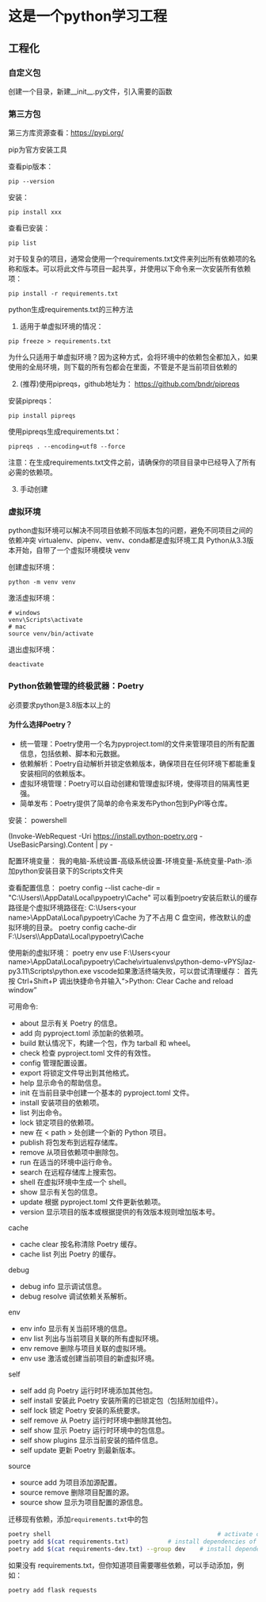# 这是一个python学习工程

## 工程化
### 自定义包
创建一个目录，新建__init__.py文件，引入需要的函数

### 第三方包
第三方库资源查看：https://pypi.org/

pip为官方安装工具

查看pip版本：
```
pip --version
```

安装：
```
pip install xxx
```
查看已安装：
```
pip list
```
对于较复杂的项目，通常会使用一个requirements.txt文件来列出所有依赖项的名称和版本。可以将此文件与项目一起共享，并使用以下命令来一次安装所有依赖项：
```
pip install -r requirements.txt
```
python生成requirements.txt的三种方法

1. 适用于单虚拟环境的情况：
```
pip freeze > requirements.txt
```
为什么只适用于单虚拟环境？因为这种方式，会将环境中的依赖包全都加入，如果使用的全局环境，则下载的所有包都会在里面，不管是不是当前项目依赖的

2. (推荐)使用pipreqs，github地址为： https://github.com/bndr/pipreqs

安装pipreqs：
```
pip install pipreqs
```

使用pipreqs生成requirements.txt：
```
pipreqs . --encoding=utf8 --force
```
注意：在生成requirements.txt文件之前，请确保你的项目目录中已经导入了所有必需的依赖项。

3. 手动创建


### 虚拟环境
python虚拟环境可以解决不同项目依赖不同版本包的问题，避免不同项目之间的依赖冲突
virtualenv、pipenv、venv、conda都是虚拟环境工具
Python从3.3版本开始，自带了一个虚拟环境模块 venv

创建虚拟环境：
```
python -m venv venv
```
激活虚拟环境：
```
# windows
venv\Scripts\activate
# mac
source venv/bin/activate
```
退出虚拟环境：
```
deactivate
```

### Python依赖管理的终极武器：Poetry
必须要求python是3.8版本以上的
#### 为什么选择Poetry？
- 统一管理：Poetry使用一个名为pyproject.toml的文件来管理项目的所有配置信息，包括依赖、脚本和元数据。
- 依赖解析：Poetry自动解析并锁定依赖版本，确保项目在任何环境下都能重复安装相同的依赖版本。
- 虚拟环境管理：Poetry可以自动创建和管理虚拟环境，使得项目的隔离性更强。
- 简单发布：Poetry提供了简单的命令来发布Python包到PyPI等仓库。

安装：
powershell

(Invoke-WebRequest -Uri https://install.python-poetry.org -UseBasicParsing).Content | py -

配置环境变量：
我的电脑-系统设置-高级系统设置-环境变量-系统变量-Path-添加python安装目录下的Scripts文件夹

查看配置信息：
poetry config --list
cache-dir = "C:\\Users\\<your name>\\AppData\\Local\\pypoetry\\Cache"
可以看到poetry安装后默认的缓存路径是个虚拟环境路径在:
C:\Users\<your name>\AppData\Local\pypoetry\Cache 为了不占用 C 盘空间，修改默认的虚拟环境的目录。
poetry config cache-dir F:\\Users\\<your name>\\AppData\\Local\\pypoetry\\Cache

使用新的虚拟环境：
poetry env use F:\Users\<your name>\AppData\Local\pypoetry\Cache\virtualenvs\python-demo-vPYSjIaz-py3.11\Scripts\python.exe
vscode如果激活终端失败，可以尝试清理缓存：
首先按 Ctrl+Shift+P 调出快捷命令并输入“>Python: Clear Cache and reload window”

可用命令:
  - about              显示有关 Poetry 的信息。
  - add                向 pyproject.toml 添加新的依赖项。
  - build              默认情况下，构建一个包，作为 tarball 和 wheel。
  - check              检查 pyproject.toml 文件的有效性。
  - config             管理配置设置。
  - export             将锁定文件导出到其他格式。
  - help               显示命令的帮助信息。
  - init               在当前目录中创建一个基本的 pyproject.toml 文件。
  - install            安装项目的依赖项。
  - list               列出命令。
  - lock               锁定项目的依赖项。
  - new                在 \< path \> 处创建一个新的 Python 项目。
  - publish            将包发布到远程存储库。
  - remove             从项目依赖项中删除包。
  - run                在适当的环境中运行命令。
  - search             在远程存储库上搜索包。
  - shell              在虚拟环境中生成一个 shell。
  - show               显示有关包的信息。
  - update             根据 pyproject.toml 文件更新依赖项。
  - version            显示项目的版本或根据提供的有效版本规则增加版本号。

cache
  - cache clear        按名称清除 Poetry 缓存。
  - cache list         列出 Poetry 的缓存。

debug
  - debug info         显示调试信息。
  - debug resolve      调试依赖关系解析。

env
  - env info           显示有关当前环境的信息。
  - env list           列出与当前项目关联的所有虚拟环境。
  - env remove         删除与项目关联的虚拟环境。
  - env use            激活或创建当前项目的新虚拟环境。

self
  - self add           向 Poetry 运行时环境添加其他包。
  - self install       安装此 Poetry 安装所需的已锁定包（包括附加组件）。
  - self lock          锁定 Poetry 安装的系统要求。
  - self remove        从 Poetry 运行时环境中删除其他包。
  - self show          显示 Poetry 运行时环境中的包信息。
  - self show plugins  显示当前安装的插件信息。
  - self update        更新 Poetry 到最新版本。

source
  - source add         为项目添加源配置。
  - source remove      删除项目配置的源。
  - source show        显示为项目配置的源信息。


  
迁移现有依赖，添加`requirements.txt`中的包

```bash
poetry shell                                               # activate current environment
poetry add $(cat requirements.txt)           # install dependencies of production and update pyproject.toml
poetry add $(cat requirements-dev.txt) --group dev    # install dependencies of development and update pyproject.toml
```

如果没有 requirements.txt，但你知道项目需要哪些依赖，可以手动添加，例如：

```bash
poetry add flask requests
```